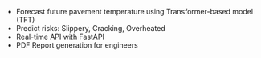 - Forecast future pavement temperature using Transformer-based model (TFT)
- Predict risks: Slippery, Cracking, Overheated
- Real-time API with FastAPI
- PDF Report generation for engineers


